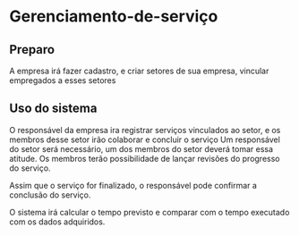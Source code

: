 # Gerenciamento-de-serviço
## Preparo
A empresa irá fazer cadastro, e criar setores de sua empresa, vincular empregados a esses setores

## Uso do sistema
O responsável da empresa ira registrar serviços vinculados ao setor, e os membros desse setor irão colaborar e concluir o serviço
Um responsável do setor será necessário, um dos membros do setor deverá tomar essa atitude.
Os membros terão possibilidade de lançar revisões do progresso do serviço.

Assim que o serviço for finalizado, o responsável pode confirmar a conclusão do serviço.

O sistema irá calcular o tempo previsto e comparar com o tempo executado com os dados adquiridos.
